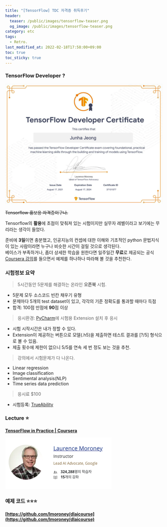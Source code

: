 ```yaml
---
title: "[TensorFlow] TDC 자격증 취득후기"
header:
  teaser: /public/images/tensorflow-teaser.png
  og_image: /public/images/tensorflow-teaser.png
category: etc
tags:
  - Retro.
last_modified_at: 2022-02-18T17:58:00+09:00
toc: true
toc_sticky: true
---
```


### TensorFlow Developer ?

<img src="/public/images/tdc-certificate.png"/>

~~Tensorflow 홍보용 자격증이구나.~~

Tensorflow의 **활용**에 초점이 맞춰져 있는 시험이지만 실무자 레벨이라고 보기에는 무리라는 생각이 들었다.  

준비에 **3일**이면 충분했고, 인공지능의 컨셉에 대한 이해와 기초적인 python 문법지식이 있는 사람이라면 누구나 비슷한 시간이 걸릴 것으로 생각된다.  
베이스가 부족하거나, 좀더 상세한 학습을 원한다면 일주일간 **무료**로 제공되는 공식 [Coursera 강의](https://www.coursera.org/professional-certificates/tensorflow-in-practice)를 들으면서 예제를 하나하나 따라해 볼 것을 추천한다.  

### 시험정보 요약
> 5시간동안 5문제를 해결하는 온라인 **오픈북** 시험.  

- 5문제 모두 소스코드 빈칸 채우기 유형
- 문제마다 5개의 test dataset이 있고, 각각의 기준 정확도를 통과할 때마다 득점
- 합격: 100점 만점에 **90**점 이상

> 응시환경: [PyCharm](https://www.jetbrains.com/pycharm/)에 시험용 Extension 설치 후 응시

- 시험 시작시간은 내가 정할 수 있다.
- Extension이 제공하는 버튼으로 모델(.h5)을 제출하면 테스트 결과를 [?/5] 형식으로 볼 수 있음.
- 제출 횟수에 제한이 없으니 5/5를 연속 세 번 정도 보는 것을 추천.

> 강의에서 시험문제가 다 나온다.

- Linear regression
- Image classification
- Sentimental analysis(NLP)
- Time series data prediction

> 응시료 $100

- 시험등록: [TrueAbility](https://app.trueability.com/google-certificates/tensorflow-developer)

### Lecture ⭐️
**[TensorFlow in Practice | Coursera](https://www.coursera.org/professional-certificates/tensorflow-in-practice)**

<img src="/public/images/deeplearning-ai-lecture-instructor.png"/>  

### 예제 코드 ⭐️⭐️⭐️
**[https://github.com/lmoroney/dlaicourse](https://github.com/lmoroney/dlaicourse)**